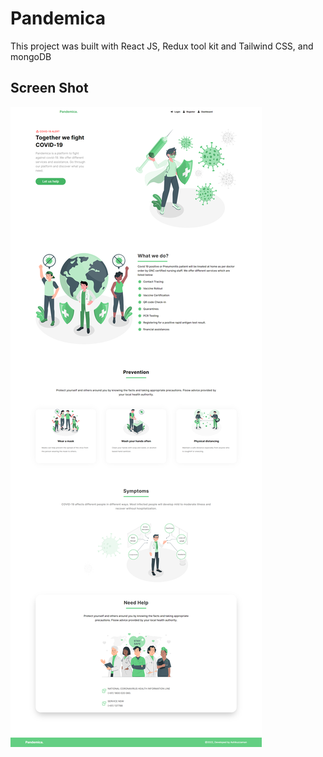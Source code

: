 # Pandemica

This project was built with React JS, Redux tool kit and Tailwind CSS, and mongoDB

## Screen Shot

![](./frontend/src/images/desktop.png)
